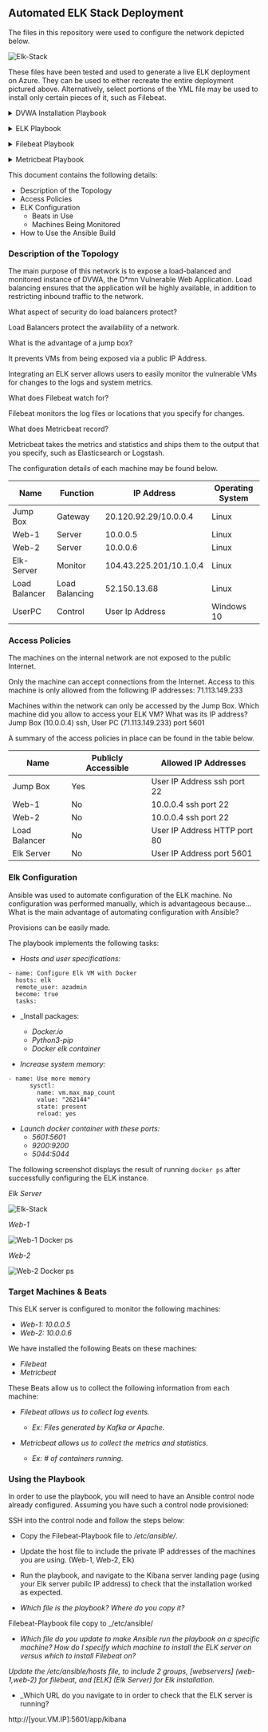 ## Automated ELK Stack Deployment

The files in this repository were used to configure the network depicted below.

![Elk-Stack](Diagram/Elk-Stack.jpeg)

These files have been tested and used to generate a live ELK deployment on Azure. They can be used to either recreate the entire deployment pictured above. Alternatively, select portions of the YML file may be used to install only certain pieces of it, such as Filebeat.

<p>
<details>
  <summary>DVWA Installation Playbook</summary>
  
  
 <pre><code>---
- name: Config Web VM with Docker
  hosts: webservers
  become: true
  tasks:
  - name: docker.io
    apt:
      force_apt_get: yes
      update_cache: yes
      name: docker.io
      state: present

  - name: Install pip3
    apt:
      force_apt_get: yes
      name: python3-pip
      state: present

  - name: Install Docker python module
    pip:
      name: docker
      state: present

  - name: download and launch a docker web container
    docker_container:
      name: dvwa
      image: cyberxsecurity/dvwa
      state: started
      restart_policy: always
      published_ports: 80:80

   - name: Enable docker service
     systemd:
       name: docker
       enabled: yes</code></pre>
  
   </details>
  </p>
  
 <p>
<details>
  <summary>ELK Playbook</summary>
  
  <pre><code>---
- name: Configure Elk VM with Docker
  hosts: elk
  remote_user: azadmin
  become: true
  tasks:
    - name: Install docker.io
      apt:
        update_cache: yes
        name: docker.io
        state: present

    - name: Install pip3
      apt:
        force_apt_get: yes
        name: python3-pip
        state: present

    - name: Install Docker python module
      pip:
        name: docker
        state: present

    - name: Use more memory
      sysctl:
        name: vm.max_map_count
        value: "262144"
        state: present
        reload: yes

    - name: download and launch a docker elk container
      docker_container:
        name: elk
        image: sebp/elk:761
        state: started
        restart_policy: always
        published_ports:
          - 5601:5601
          - 9200:9200
          - 5044:5044

    - name: Enable service docker on boot
      systemd:
        name: docker
        enabled: yes</code></pre>
 </details>
  </p>

<p>
<details>
    <summary>Filebeat Playbook</summary>
  
<pre><code>---
- name: Installing and Launch Filebeat
  hosts: webservers
  become: yes
  tasks:
 - name: Download filebeat .deb
    command: curl -L -O https://artifacts.elastic.co/downloads/beats/filebeat/filebeat-7.4.0-amd64.deb

  - name: Install .deb file
    command: dpkg -i filebeat-7.4.0-amd64.deb

  - name: Copy
    copy:
      src: /etc/ansible/filebeat-config.yml
      dest: /etc/filebeat/filebeat.yml

  - name: Enable System Module
    command: filebeat modules enable system

  - name: Setup
    command: filebeat setup

 - name: Start service
    command: service filebeat start

  - name: Enable service on boot
    systemd:
      name: filebeat
      enabled: yes</code></pre>          
  </details>
  </p>
  
  <p>
<details>
    <summary>Metricbeat Playbook</summary>
  
 <pre><code>---
- name: Install Metricbeat
  hosts: webservers
  become: true
  tasks:

  - name: Download Metricbeat file
    command: curl -L -O https://artifacts.elastic.co/downloads/beats/metricbeat/metricbeat-7.6.1-amd64.deb

  - name: Install .deb File
    command: sudo dpkg -i metricbeat-7.6.1-amd64.deb

  - name: Copy to Web VMs
    copy:
      src: /etc/ansible/Metricbeat-config.yml
      dest: /etc/metricbeat/metricbeat.yml

  - name: Enable and configure
    command: metricbeat modules enable docker

  - name: Setup
    command: metricbeat setup -e

 - name: Start
    command: service metricbeat start

  - name: Enable Metric on Boot
    systemd:
      name: metricbeat
      enabled: yes</code></pre>
  </details>
  </p>
  
  This document contains the following details:
- Description of the Topology
- Access Policies
- ELK Configuration
  - Beats in Use
  - Machines Being Monitored
- How to Use the Ansible Build


### Description of the Topology

The main purpose of this network is to expose a load-balanced and monitored instance of DVWA, the D*mn Vulnerable Web Application.
Load balancing ensures that the application will be highly available, in addition to restricting inbound traffic to the network.

What aspect of security do load balancers protect? 

Load Balancers protect the availability of a network. 

What is the advantage of a jump box?

It prevents VMs from being exposed via a public IP Address.

Integrating an ELK server allows users to easily monitor the vulnerable VMs for changes to the logs and system metrics.

What does Filebeat watch for?

Filebeat monitors the log files or locations that you specify for changes.

What does Metricbeat record?

Metricbeat takes the metrics and statistics and ships them to the output that you specify, such as Elasticsearch or Logstash.

The configuration details of each machine may be found below.

| Name     | Function | IP Address | Operating System |
|----------|----------|------------|------------------|
| Jump Box | Gateway  | 20.120.92.29/10.0.0.4   | Linux            |
| Web-1    | Server    | 10.0.0.5  | Linux            |
| Web-2    | Server    | 10.0.0.6  | Linux            |
| Elk-Server |Monitor | 104.43.225.201/10.1.0.4 | Linux            |
| Load Balancer | Load Balancing  | 52.150.13.68   | Linux    |
| UserPC | Control  |  User Ip Address  | Windows 10           |

### Access Policies

The machines on the internal network are not exposed to the public Internet. 

Only the  machine can accept connections from the Internet. Access to this machine is only allowed from the following IP addresses:
71.113.149.233

Machines within the network can only be accessed by the Jump Box.
Which machine did you allow to access your ELK VM? What was its IP address?
Jump Box (10.0.0.4) ssh, User PC (71.113.149.233) port 5601

A summary of the access policies in place can be found in the table below.

| Name     | Publicly Accessible | Allowed IP Addresses |
|----------|---------------------|----------------------|
| Jump Box | Yes                   | User IP Address ssh port 22   |
| Web-1    | No                    | 10.0.0.4 ssh port 22                     |
| Web-2    | No                    | 10.0.0.4 ssh port 22                     |
| Load Balancer  | No              | User IP Address HTTP port 80                     |
| Elk Server | No                  | User IP Address port 5601                    |

### Elk Configuration

Ansible was used to automate configuration of the ELK machine. No configuration was performed manually, which is advantageous because...
What is the main advantage of automating configuration with Ansible?

Provisions can be easily made.

The playbook implements the following tasks:

- _Hosts and user specifications:_

```
- name: Configure Elk VM with Docker
  hosts: elk
  remote_user: azadmin
  become: true
  tasks:
```

- _Install packages:
	- _Docker.io_
	- _Python3-pip_
	- _Docker elk container_

- _Increase system memory:_
```
- name: Use more memory
      sysctl:
        name: vm.max_map_count
        value: "262144"
        state: present
        reload: yes
```
- _Launch docker container with these ports:_
	- _5601:5601_
	- _9200:9200_
	- _5044:5044_

The following screenshot displays the result of running `docker ps` after successfully configuring the ELK instance.

_Elk Server_

![Elk-Stack](https://github.com/dkj717/Project-1/blob/cfc94b715dae85a313f7a03284deb9781069880b/Images/ELK761%20Container.png)

_Web-1_

![Web-1 Docker ps](https://github.com/dkj717/Project-1/blob/53f2a402668376e5af265e966e768f0903d1ad9a/Images/Web-1%20Docker%20ps.png)

_Web-2_

![Web-2 Docker ps](https://github.com/dkj717/Project-1/blob/62380a499a8ea6315c083ddfcc204771be55db56/Images/Web-2%20Docker%20ps.png)

### Target Machines & Beats
This ELK server is configured to monitor the following machines:

- _Web-1: 10.0.0.5_
- _Web-2: 10.0.0.6_

We have installed the following Beats on these machines:

- _Filebeat_
- _Metricbeat_

These Beats allow us to collect the following information from each machine:

- _Filebeat allows us to collect log events._ 
	- _Ex: Files generated by Kafka or Apache._

- _Metricbeat allows us to collect the metrics and statistics._
	- _Ex: # of containers running._


### Using the Playbook
In order to use the playbook, you will need to have an Ansible control node already configured. Assuming you have such a control node provisioned: 

SSH into the control node and follow the steps below:
- Copy the Filebeat-Playbook file to _/etc/ansible/_.
- Update the host file to include the private IP addresses of the machines you are using. (Web-1, Web-2, Elk)
- Run the playbook, and navigate to the Kibana server landing page (using your Elk server pubilc IP address) to check that the installation worked as expected.

- _Which file is the playbook? Where do you copy it?_

Filebeat-Playbook file copy to _/etc/ansible/

- _Which file do you update to make Ansible run the playbook on a specific machine? How do I specify which machine to install the ELK server on versus which to install Filebeat on?_

_Update the /etc/ansible/hosts file, to include 2 groups, [webservers] (web-1,web-2) for filebeat, and [ELK] (Elk Server) for Elk installation._

- _Which URL do you navigate to in order to check that the ELK server is running?

 http://[your.VM.IP]:5601/app/kibana

